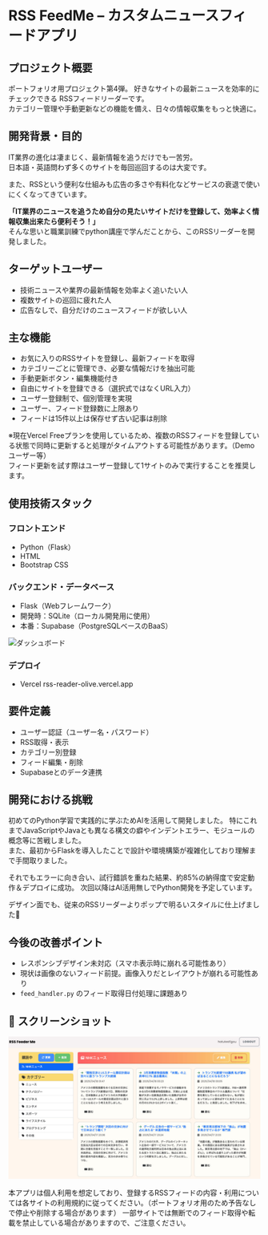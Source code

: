 # RSS FeedMe – カスタムニュースフィードアプリ

## プロジェクト概要

ポートフォリオ用プロジェクト第4弾。
好きなサイトの最新ニュースを効率的にチェックできる RSSフィードリーダーです。  
カテゴリー管理や手動更新などの機能を備え、日々の情報収集をもっと快適に。



## 開発背景・目的

IT業界の進化は凄まじく、最新情報を追うだけでも一苦労。  
日本語・英語問わず多くのサイトを毎回巡回するのは大変です。

また、RSSという便利な仕組みも広告の多さや有料化などサービスの衰退で使いにくくなってきています。

**「IT業界のニュースを追うため自分の見たいサイトだけを登録して、効率よく情報収集出来たら便利そう！」**  
そんな思いと職業訓練でpython講座で学んだことから、このRSSリーダーを開発しました。



## ターゲットユーザー

- 技術ニュースや業界の最新情報を効率よく追いたい人  
- 複数サイトの巡回に疲れた人  
- 広告なしで、自分だけのニュースフィードが欲しい人


## 主な機能

- お気に入りのRSSサイトを登録し、最新フィードを取得
- カテゴリーごとに管理でき、必要な情報だけを抽出可能
- 手動更新ボタン・編集機能付き
- 自由にサイトを登録できる（選択式ではなくURL入力）
- ユーザー登録制で、個別管理を実現
- ユーザー、フィード登録数に上限あり
- フィードは15件以上は保存せず古い記事は削除

※現在Vercel Freeプランを使用しているため、複数のRSSフィードを登録している状態で同時に更新すると処理がタイムアウトする可能性があります。（Demoユーザー等）  
フィード更新を試す際はユーザー登録して1サイトのみで実行することを推奨します。

## 使用技術スタック

### フロントエンド

- Python（Flask）
- HTML
- Bootstrap CSS

### バックエンド・データベース

- Flask（Webフレームワーク）
- 開発時：SQLite（ローカル開発用に使用）
- 本番：Supabase（PostgreSQLベースのBaaS）

![ダッシュボード](app/supabase-ER.png)

### デプロイ

- Vercel
rss-reader-olive.vercel.app



## 要件定義

- ユーザー認証（ユーザー名・パスワード）
- RSS取得・表示
- カテゴリー別登録
- フィード編集・削除
- Supabaseとのデータ連携



## 開発における挑戦

初めてのPython学習で実践的に学ぶためAIを活用して開発しました。
特にこれまでJavaScriptやJavaとも異なる構文の癖やインデントエラー、モジュールの概念等に苦戦しました。  
また、最初からFlaskを導入したことで設計や環境構築が複雑化しており理解まで手間取りました。

それでもエラーに向き合い、試行錯誤を重ねた結果、約85%の納得度で安定動作＆デプロイに成功。
次回以降はAI活用無しでPython開発を予定しています。

デザイン面でも、従来のRSSリーダーよりポップで明るいスタイルに仕上げました🎨


## 今後の改善ポイント

- レスポンシブデザイン未対応（スマホ表示時に崩れる可能性あり）
- 現状は画像のないフィード前提。画像入りだとレイアウトが崩れる可能性あり
- `feed_handler.py` のフィード取得日付処理に課題あり



## 📸 スクリーンショット

![ダッシュボード](app/static/images/feedmepic.jpg)



本アプリは個人利用を想定しており、登録するRSSフィードの内容・利用については各サイトの利用規約に従ってください。（ポートフォリオ用のため予告なしで停止や削除する場合があります）
一部サイトでは無断でのフィード取得や転載を禁止している場合がありますので、ご注意ください。
